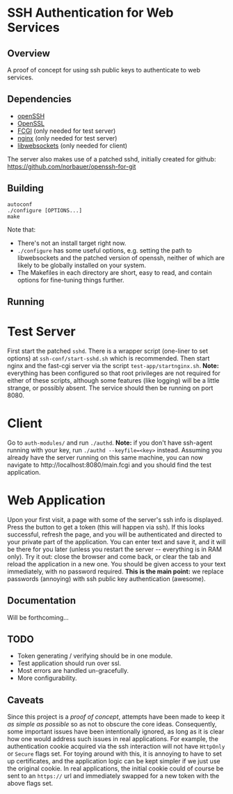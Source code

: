 SSH Authentication for Web Services
===================================

Overview
--------

A proof of concept for using ssh public keys to authenticate to web services.

Dependencies
------------

* [openSSH]
* [OpenSSL]
* [FCGI] (only needed for test server)
* [nginx] (only needed for test server)
* [libwebsockets] (only needed for client)

The server also makes use of a patched sshd, initially created for github:
https://github.com/norbauer/openssh-for-git


Building
--------

    autoconf
	./configure [OPTIONS...]
	make

Note that:
* There's not an install target right now.
* `./configure` has some useful options, e.g. setting the path to
  libwebsockets and the patched version of openssh, neither of which are
  likely to be globally installed on your system.
* The Makefiles in each directory are short, easy to read, and contain options
  for fine-tuning things further.


Running
-------

Test Server
===========

First start the patched `sshd`.  There is a wrapper script (one-liner to set
options) at `ssh-conf/start-sshd.sh` which is recommended.  Then start nginx
and the fast-cgi server via the script `test-app/startnginx.sh`.  **Note:**
everything has been configured so that root privileges are not required for
either of these scripts, although some features (like logging) will be a
little strange, or possibly absent.  The service should then be running on
port 8080.

Client
======

Go to `auth-modules/` and run `./authd`.  **Note:** if you don't have
ssh-agent running with your key, run `./authd --keyfile=<key>` instead.
Assuming you already have the server running on this same machine, you can now
navigate to http://localhost:8080/main.fcgi and you should find the test
application.

Web Application
===============

Upon your first visit, a page with some of the server's ssh info is displayed.
Press the button to get a token (this will happen via ssh).  If this looks
successful, refresh the page, and you will be authenticated and directed to
your private part of the application.  You can enter text and save it, and it
will be there for you later (unless you restart the server -- everything is in
RAM only).  Try it out: close the browser and come back, or clear the tab and
reload the application in a new one.  You should be given access to your text
immediately, with no password required.  **This is the main point:** we
replace passwords (annoying) with ssh public key authentication (awesome).


Documentation
-------------

Will be forthcoming...

TODO
----

* Token generating / verifying should be in one module.
* Test application should run over ssl.
* Most errors are handled un-gracefully.
* More configurability.

Caveats
-------

Since this project is a *proof of concept*, attempts have been made to keep it
*as simple as possible* so as not to obscure the core ideas.  Consequently,
some important issues have been intentionally ignored, as long as it is clear
how one would address such issues in real applications.  For example, the
authentication cookie acquired via the ssh interaction will not have
`HttpOnly` or `Secure` flags set.  For toying around with this, it is annoying
to have to set up certificates, and the application logic can be kept simpler
if we just use the original cookie.  In real applications, the initial cookie
could of course be sent to an `https://` url and immediately swapped for a new
token with the above flags set.


[openSSH]: http://www.openssh.com/
[FCGI]: http://www.fastcgi.com/drupal/
[nginx]: http://nginx.org/
[OpenSSL]: http://www.openssl.org/
[libwebsockets]: http://libwebsockets.org/trac/libwebsockets
